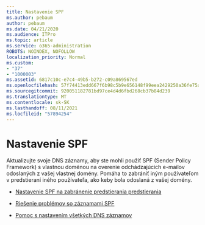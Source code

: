 ```yaml
---
title: Nastavenie SPF
ms.author: pebaum
author: pebaum
ms.date: 04/21/2020
ms.audience: ITPro
ms.topic: article
ms.service: o365-administration
ROBOTS: NOINDEX, NOFOLLOW
localization_priority: Normal
ms.custom:
- "37"
- "1000003"
ms.assetid: 6817c10c-e7c4-49b5-b272-c09a869567ed
ms.openlocfilehash: 57f74413edd667f6b98c5b9e656148f99eea2429250a36fe75aa4980a368829d
ms.sourcegitcommit: 920051182781bd97ce4d4d6fbd268cb37b84d239
ms.translationtype: MT
ms.contentlocale: sk-SK
ms.lasthandoff: 08/11/2021
ms.locfileid: "57894254"
---
```

# <a name="set-up-spf"></a>Nastavenie SPF

Aktualizujte svoje DNS záznamy, aby ste mohli použiť SPF (Sender Policy Framework) s vlastnou doménou na overenie odchádzajúcich e-mailov odoslaných z vašej vlastnej domény. Pomáha to zabrániť iným používateľom v predstieraní iného používateľa, ako keby bola odoslaná z vašej domény.
  
- [Nastavenie SPF na zabránenie predstierania predstierania](https://docs.microsoft.com/microsoft-365/security/office-365-security/set-up-spf-in-office-365-to-help-prevent-spoofing)

- [Riešenie problémov so záznamami SPF](https://docs.microsoft.com/microsoft-365/security/office-365-security/how-office-365-uses-spf-to-prevent-spoofing#SPFTroubleshoot)

- [Pomoc s nastavením všetkých DNS záznamov](https://docs.microsoft.com/microsoft-365/admin/get-help-with-domains/create-dns-records-at-any-dns-hosting-provider)

